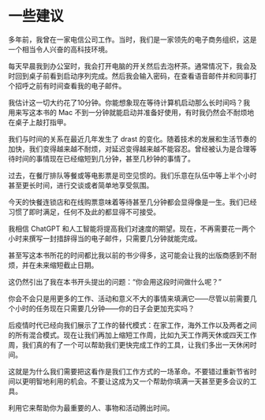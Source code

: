 # 一些建议

多年前，我曾在一家电信公司工作。当时，我们是一家领先的电子商务组织，这是一个相当令人兴奋的高科技环境。

每天早晨我到办公室时，我会打开电脑的开关然后去泡杯茶。通常情况下，我会及时回到桌子前看到启动序列完成。然后我会输入密码，在查看语音邮件并和同事打个招呼之前有时间查看我的电子邮件。

我估计这一切大约花了10分钟。你能想象现在等待计算机启动那么长时间吗？我用来写这本书的 Mac 不到一分钟就能启动并准备好使用，有时我仍然会不耐烦地在桌子上敲打指甲。

我们与时间的关系在最近几年发生了 drast 的变化。随着技术的发展和生活节奏的加快，我们变得越来越不耐烦，对延迟变得越来越不能容忍。曾经被认为是合理等待时间的事情现在已经缩短到几分钟，甚至几秒钟的事情了。

过去，在餐厅排队等餐或等电影票是司空见惯的。我们乐意在队伍中等上半个小时甚至更长时间，进行交谈或者简单地享受氛围。

今天的快餐连锁店和在线购票意味着等待甚至几分钟都会显得像是一生。我们已经习惯了即时满足，任何不及此的都显得不可接受。

我相信 ChatGPT 和人工智能将提高我们对速度的期望。现在，不再需要花一两个小时来撰写一封措辞得当的电子邮件，只需要几分钟就能完成。

甚至写这本书所花的时间都比我以前的书少得多，这可能会让我的出版商感到不耐烦，并在未来缩短截止日期。

这仍然引出了我在本书开头提出的问题：“你会用这段时间做什么呢？”

你会不会只是用更多的工作、活动和意义不大的事情来填满它——尽管以前需要几个小时的任务现在只需要几分钟——你的日子会更加充实吗？

后疫情时代已经向我们展示了工作的替代模式：在家工作，海外工作以及两者之间的所有混合模式。现在让我们再加上缩短工作周，比如九天工作两天休或四天工作周，我们真的有了一个可以帮助我们更快完成工作的工具，让我们多出一天休闲时间。

这就是为什么我们需要把这看作是我们工作方式的一场革命。不要错过重新节省时间以更明智地利用的机会。不要让这成为又一个帮助你填满一天甚至更多会议的工具。

利用它来帮助你为最重要的人、事物和活动腾出时间。
